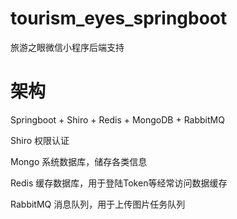 # tourism_eyes_springboot 
旅游之眼微信小程序后端支持
# 架构
Springboot + Shiro + Redis + MongoDB + RabbitMQ

Shiro 权限认证

Mongo 系统数据库，储存各类信息

Redis 缓存数据库，用于登陆Token等经常访问数据缓存

RabbitMQ 消息队列，用于上传图片任务队列

